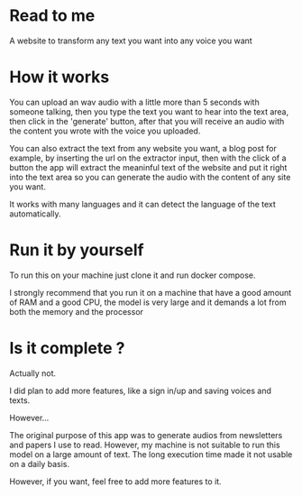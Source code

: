 # Read to me
A website to transform any text you want into any voice you want
# How it works
You can upload an wav audio with a little more than 5 seconds with someone talking, then you type the text you want to hear into the text area, then click in the 'generate' button,
after that you will receive an audio with the content you wrote with the voice you uploaded.

You can also extract the text from any website you want, a blog post for example, by inserting the url on the extractor input, then with the click of a button the app will extract the meaninful text of the website and put it right into the text area
so you can generate the audio with the content of any site you want.

It works with many languages and it can detect the language of the text automatically.
# Run it by yourself
To run this on your machine just clone it and run docker compose.

I strongly recommend that you run it on a machine that have a good amount of RAM and a good CPU, the model is very large and it demands a lot from both the memory and the processor
# Is it complete ?
Actually not.

I did plan to add more features, like a sign in/up and saving voices and texts.

However...

The original purpose of this app was to generate audios from newsletters and papers I use to read. However, my machine is not suitable to run this model on a large amount of text. The long execution time made it not usable on a daily basis.

However, if you want, feel free to add more features to it.
